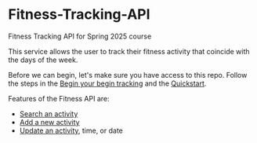 # Fitness-Tracking-API

Fitness Tracking API for Spring 2025 course

This service allows the user to track their fitness activity that coincide with the days of the week.

Before we can begin, let's make sure you have access to this repo. Follow the steps in the [Begin your begin tracking](docs/tutorials/before-you-begin-tracking.md) and the [Quickstart](docs/tutorials/quickstart.md).

Features of the Fitness API are:

- [Search an activity](docs/api/get-activites.md)
- [Add a new activity](docs/api/add-a-new-activity.md)
- [Update an activity](docs/api/add-a-new-activity.md), time, or date
